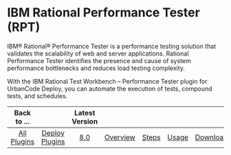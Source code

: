 
IBM Rational Performance Tester (RPT)
=====================================


IBM® Rational® Performance Tester is a performance testing solution that validates the scalability of web and server applications. Rational Performance Tester identifies the presence and cause of system performance bottlenecks and reduces load testing complexity.


With the IBM Rational Test Workbench – Performance Tester plugin for UrbanCode Deploy, you can automate the execution of tests, compound tests, and schedules.




|Back to ...||Latest Version|||||
| :---: | :---: | :---: | :---: | :---: | :---: | :---: |
|[All Plugins](../../index.md)|[Deploy Plugins](../README.md)|[8.0](https://raw.githubusercontent.com/UrbanCode/IBM-UCD-PLUGINS/main/files/RPT-UCD/RPT-UCD-8.0.zip)|[Overview](overview.md)|[Steps](steps.md)|[Usage](usage.md)|[Downloads](downloads.md)|
